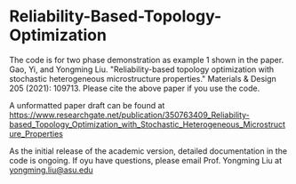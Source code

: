 # Reliability-Based-Topology-Optimization
The code is for two phase demonstration as example 1 shown in the paper.
Gao, Yi, and Yongming Liu. "Reliability-based topology optimization with stochastic heterogeneous microstructure properties." Materials &amp; Design 205 (2021): 109713. 
Please cite the above paper if you use the code.

A unformatted paper draft can be found at   
https://www.researchgate.net/publication/350763409_Reliability-based_Topology_Optimization_with_Stochastic_Heterogeneous_Microstructure_Properties

As the initial release of the academic version, detailed documentation in the code is ongoing. If oyu have questions, please email Prof. Yongming Liu at yongming.liu@asu.edu
